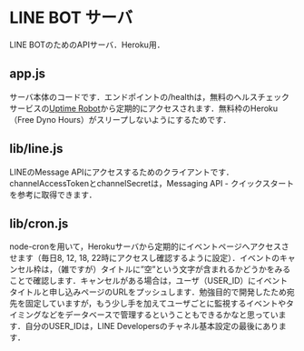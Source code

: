 # LINE BOT サーバ
LINE BOTのためのAPIサーバ．Heroku用．

## app.js
サーバ本体のコードです．エンドポイントの/healthは，無料のヘルスチェックサービスの[Uptime Robot](https://uptimerobot.com/)から定期的にアクセスされます．無料枠のHeroku（Free Dyno Hours）がスリープしないようにするためです．

## lib/line.js
LINEのMessage APIにアクセスするためのクライアントです．channelAccessTokenとchannelSecretは，Messaging API - クイックスタートを参考に取得できます．

## lib/cron.js
node-cronを用いて，Herokuサーバから定期的にイベントページへアクセスさせます（毎日8, 12, 18, 22時にアクセスし確認するように設定）．イベントのキャンセル枠は，（雑ですが）タイトルに”空”という文字が含まれるかどうかをみることで確認します．キャンセルがある場合は，ユーザ（USER_ID）にイベントタイトルと申し込みページのURLをプッシュします．勉強目的で開発したため宛先を固定していますが，もう少し手を加えてユーザごとに監視するイベントやタイミングなどをデータベースで管理するということもできるかなと思っています．自分のUSER_IDは，LINE Developersのチャネル基本設定の最後にあります．